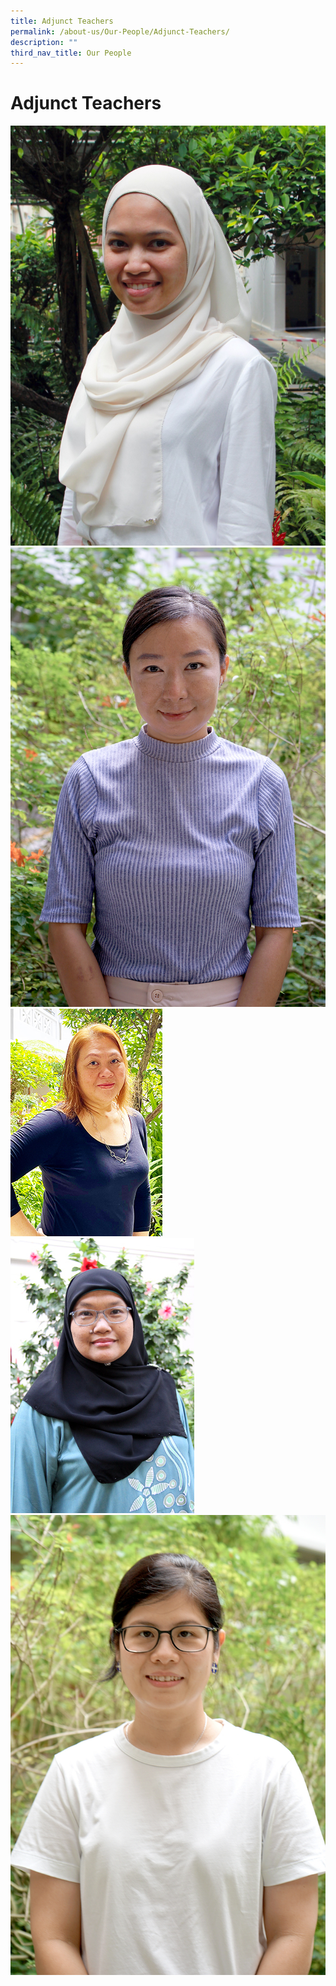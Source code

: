 ```yaml
---
title: Adjunct Teachers
permalink: /about-us/Our-People/Adjunct-Teachers/
description: ""
third_nav_title: Our People
---
```

# **Adjunct Teachers**

![](/images/Mdm%20Nurashikin%20Binte%20Anuar.jpg)
![](/images/Miss%20Li%20Hanyu.jpg)
![](/images/Wai%20Han.jpg)
![](/images/Mdm_Jorah_Bte_Salim.jpg)
![](/images/Jessicca%20Cahyadi-Optimised%20for%20Web.jpg)

